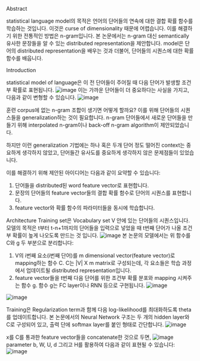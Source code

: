 Abstract

statistical language model의 목적은 언어의 단어들의 연속에 대한 결합 확률 함수를 학습하는 것입니다. 이것은 curse of dimensionality 때문에 어렵습니다. 이를 해결하기 위한 전통적인 방법은 n-gram입니다. 본 논문에서는 n-gram 대신 semantically 유사한 문장들을 알 수 있는 distributed representation을 제안합니다. model은 단어의 distributed representation을 배우는 것과 더불어, 단어들의 시퀀스에 대한 확률 함수를 배웁니다.

Introduction

statistical model of language은 이 전 단어들이 주어질 때 다음 단어가 발생할 조건부 확률로 표현됩니다.
![image](https://user-images.githubusercontent.com/11609881/113379600-e4fb4180-93b4-11eb-8349-3127a7e5be21.png)
이는 가까운 단어들이 더 중요하다는 사실을 가지고, 다음과 같이 변형할 수 있습니다.
![image](https://user-images.githubusercontent.com/11609881/113379680-1a079400-93b5-11eb-8a9f-ad748e46e339.png)

훈련 corpus에 없는 n-gram 조합이 생기면 어떻게 할까요? 이를 위해 단어들의 시퀀스들을 generalization하는 것이 필요합니다. n-gram 단어들에서 새로운 단어들을 만들기 위해 interpolated n-gram이나 back-off n-gram algorithm이 제안되었습니다.

하지만 이런 generalization 기법에는 하나 혹은 두개 단어 정도 떨어진 context는 중요하게 생각하지 않았고, 단어들간 유사도를 중요하게 생각하지 않은 문제점들이 있었습니다.

이를 해결하기 위해 제안된 아이디어는 다음과 같이 요약할 수 있습니다:
1. 단어들을 distributed된 word feature vector로 표현합니다.
2. 문장의 단어들의 feature vector들의 결합 확률 함수로 단어의 시퀀스를 표현합니다.
3. feature vector와 확률 함수의 파라미터들을 동시에 학습합니다.

Architecture
Training set은 Vocabulary set V 안에 있는 단어들의 시퀀스입니다. 모델의 목적은 t부터 t-n+1까지의 단어들을 입력으로 넣었을 때 t번째 단어가 나올 조건부 확률이 높게 나오도록 만드는 것 입니다.
![image](https://user-images.githubusercontent.com/11609881/113380955-a1a2d200-93b8-11eb-88b2-85f0a6e1ea25.png)
본 논문의 모델에서는 위 함수를 C와 g 두 부분으로 분리합니다:

1. V의 i번째 요소(i번째 단어)를 m dimensional vector(feature vector)로 mapping하는 함수 C. C는 |V| X m matrix로 구성되는데, 각 요소들은 학습 과정에서 업데이트될 distributed representation입니다.
2. feature vector들을 t번째 다음 단어를 위한 조건부 확률 분포와 mapping 시켜주는 함수 g. 함수 g는 FC layer이나 RNN 등으로 구현됩니다.
![image](https://user-images.githubusercontent.com/11609881/113381211-589f4d80-93b9-11eb-8dc8-ce3eaaaa2259.png)

![image](https://user-images.githubusercontent.com/11609881/113381336-a916ab00-93b9-11eb-82d8-9ac9507aac9d.png)

Training은 Regularization term과 함께 다음 log-likelihood를 최대화하도록 theta를 업데이트합니다. 본 논문에서의 Neural Network 구조는 두 개의 hidden layer와 C로 구성되어 있고, 출력 단에 softmax layer를 붙인 형태로 간단합니다.
![image](https://user-images.githubusercontent.com/11609881/113381899-1c6cec80-93bb-11eb-8eef-3f5089edb4b9.png)

x를 C를 통과한 feature vector들을 concatenate한 것으로 두면,
![image](https://user-images.githubusercontent.com/11609881/113382219-f562ea80-93bb-11eb-8624-a6ac8a2d249d.png)
parameter b, W, U, d 그리고 H를 활용하여 다음과 같이 표현될 수 있습니다:
![image](https://user-images.githubusercontent.com/11609881/113382249-03b10680-93bc-11eb-9530-8e11274a3f99.png)

<!--stackedit_data:
eyJoaXN0b3J5IjpbMTI2ODM3ODg2MywtMTc4MDU5NDI1NSw4ND
IzMTAyMDgsMjA1NjQ2NTM0MiwtMjI4NTUwMjY2LC0xMDA0Nzk4
OTYsLTExNTIwMzQzNTldfQ==
-->